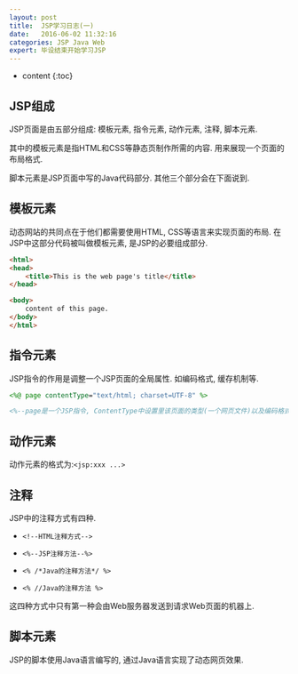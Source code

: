 ```yaml
---
layout: post
title:  JSP学习日志(一)
date:   2016-06-02 11:32:16
categories: JSP Java Web
expert: 毕设结束开始学习JSP
---
```


* content
{:toc}

## JSP组成

JSP页面是由五部分组成: 模板元素, 指令元素, 动作元素, 注释, 脚本元素.

其中的模板元素是指HTML和CSS等静态页制作所需的内容. 用来展现一个页面的布局格式.

脚本元素是JSP页面中写的Java代码部分. 其他三个部分会在下面说到.

## 模板元素

动态网站的共同点在于他们都需要使用HTML, CSS等语言来实现页面的布局. 在JSP中这部分代码被叫做模板元素, 是JSP的必要组成部分.

``` html
<html>
<head>
	<title>This is the web page's title</title>
</head>

<body>
	content of this page.
</body>
</html>
```

## 指令元素

JSP指令的作用是调整一个JSP页面的全局属性. 如编码格式, 缓存机制等.

``` jsp
<%@ page contentType="text/html; charset=UTF-8" %>

<%--page是一个JSP指令, ContentType中设置里该页面的类型(一个网页文件)以及编码格式(UTF-8)--%>
```

## 动作元素

动作元素的格式为:`<jsp:xxx ...>`

## 注释

JSP中的注释方式有四种.

* `<!--HTML注释方式-->`

* `<%--JSP注释方法--%>`

* `<% /*Java的注释方法*/ %>`

* `<% //Java的注释方法 %>`

这四种方式中只有第一种会由Web服务器发送到请求Web页面的机器上.

## 脚本元素

JSP的脚本使用Java语言编写的, 通过Java语言实现了动态网页效果.

